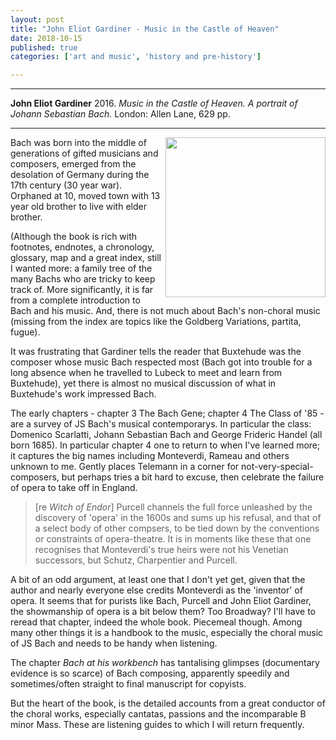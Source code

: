 ```yaml
---
layout: post
title: "John Eliot Gardiner - Music in the Castle of Heaven"
date: 2018-10-15
published: true
categories: ['art and music', 'history and pre-history']

---
```



***
<b>John Eliot Gardiner</b> 2016. _Music in the Castle of Heaven.  A portrait of Johann Sebastian Bach._ London: Allen Lane, 629 pp.

***


<img align="right" src="http://global.penguinrandomhouse.com/wp-content/uploads/2016/09/9781400031436_2b588.jpg"  width="256"  alt="" />

Bach was born into the middle of generations of gifted musicians and composers, emerged from the desolation of Germany during the 17th century (30 year war). Orphaned at 10, moved town with 13 year old brother to live with elder brother.

(Although the book is rich with footnotes, endnotes, a chronology, glossary, map and a great index, still I wanted more: a family tree of the many Bachs who are tricky to keep track of.  More significantly, it is far from a complete introduction to Bach and his music. And, there is not much about Bach's non-choral music (missing from the index are topics like the Goldberg Variations, partita, fugue).  

It was frustrating that Gardiner tells the reader that  Buxtehude was the composer whose music Bach respected most (Bach got into trouble for a long absence when he travelled to Lubeck to meet and learn from Buxtehude), yet there is almost no musical discussion of what in Buxtehude's work impressed Bach.

The early chapters - chapter 3 The Bach Gene; chapter 4 The Class of '85 - are a survey of JS Bach's musical contemporarys.  In particular the class: Domenico Scarlatti, Johann Sebastian Bach and George Frideric Handel (all born 1685).  In particular chapter 4 one to return to when I've learned more; it captures the big names including Monteverdi, Rameau and others unknown to me.  Gently places Telemann in a corner for not-very-special-composers, but perhaps tries a bit hard to excuse, then celebrate the failure of opera to take off in England.
> [re _Witch of Endor_] Purcell channels the full force unleashed by the discovery of 'opera' in the 1600s and sums up his refusal, and that of a select body of other compsers, to be tied down by the conventions or constraints of opera-theatre.  It is in moments like these that one   recognises that Monteverdi's true heirs were  not his Venetian successors, but Schutz, Charpentier and Purcell.

A bit of an odd argument, at least one that I don't yet get, given that the author and nearly everyone else credits Monteverdi as the 'inventor' of opera. It seems that for purists like Bach, Purcell and  John Eliot Gardiner, the showmanship of opera is a bit below them?  Too Broadway?  I'll have to reread that chapter, indeed the whole book.  Piecemeal though.  Among many other things it is a handbook to the music, especially the choral music of JS Bach and needs to be handy when listening.

The chapter _Bach at his workbench_ has tantalising glimpses (documentary evidence is so scarce) of Bach composing, apparently speedily and sometimes/often straight to final manuscript for copyists.

But the heart of the book, is the detailed accounts from a great conductor of the choral works, especially cantatas, passions and the incomparable B minor Mass.  These are listening guides to which I will return frequently.
